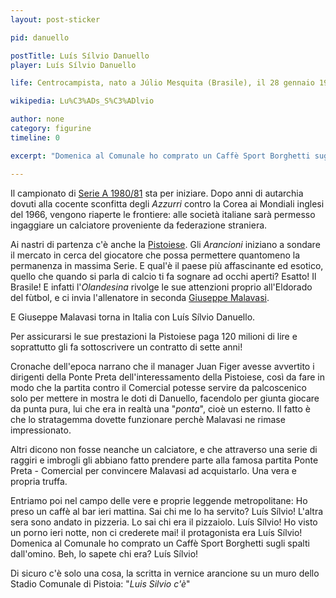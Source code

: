 ```yaml
---
layout: post-sticker

pid: danuello

postTitle: Luís Sílvio Danuello
player: Luís Sílvio Danuello

life: Centrocampista, nato a Júlio Mesquita (Brasile), il 28 gennaio 1960

wikipedia: Lu%C3%ADs_S%C3%ADlvio

author: none
category: figurine
timeline: 0

excerpt: "Domenica al Comunale ho comprato un Caffè Sport Borghetti sugli spalti dall'omino. Beh, lo sapete chi era? Luís Sílvio!"

---
```

Il campionato di [Serie A
1980/81](https://it.wikipedia.org/wiki/Serie_A_1980-1981) sta per
iniziare. Dopo anni di autarchia dovuti alla cocente sconfitta degli
*Azzurri* contro la Corea ai Mondiali inglesi del 1966, vengono riaperte
le frontiere: alle società italiane sarà permesso ingaggiare un
calciatore proveniente da federazione straniera.

Ai nastri di partenza c'è anche
la [Pistoiese](https://it.wikipedia.org/wiki/Unione_Sportiva_Pistoiese_1921).
Gli *Arancioni* iniziano a sondare il mercato in cerca del giocatore che
possa permettere quantomeno la permanenza in massima Serie. E qual'è il
paese più affascinante ed esotico, quello che quando si parla di calcio
ti fa sognare ad occhi aperti? Esatto! Il Brasile! E infatti
l'*Olandesina* rivolge le sue attenzioni proprio all'Eldorado del
fùtbol, e ci invia l'allenatore in seconda [Giuseppe
Malavasi](https://it.wikipedia.org/wiki/Giuseppe_Malavasi).

E Giuseppe Malavasi torna in Italia con Luís Sílvio Danuello.

Per assicurarsi le sue prestazioni la Pistoiese paga 120 milioni di lire
e soprattutto gli fa sottoscrivere un contratto di sette anni!

Cronache dell'epoca narrano che il manager Juan Figer avesse avvertito i
dirigenti della Ponte Preta dell'interessamento della Pistoiese, così da
fare in modo che la partita contro il Comercial potesse servire da
palcoscenico solo per mettere in mostra le doti di Danuello, facendolo
per giunta giocare da punta pura, lui che era in realtà una "*ponta*",
cioè un esterno. Il fatto è che lo stratagemma dovette funzionare perchè
Malavasi ne rimase impressionato.

Altri dicono non fosse neanche un calciatore, e che attraverso una serie
di raggiri e imbrogli gli abbiano fatto prendere parte alla famosa
partita Ponte Preta - Comercial per convincere Malavasi ad acquistarlo.
Una vera e propria truffa.

Entriamo poi nel campo delle vere e proprie leggende metropolitane: Ho
preso un caffè al bar ieri mattina. Sai chi me lo ha servito? Luís
Sílvio! L'altra sera sono andato in pizzeria. Lo sai chi era il
pizzaiolo. Luís Sílvio! Ho visto un porno ieri notte, non ci crederete
mai! il protagonista era Luís Sílvio! Domenica al Comunale ho comprato
un Caffè Sport Borghetti sugli spalti dall'omino. Beh, lo sapete chi
era? Luís Sílvio!

Di sicuro c'è solo una cosa, la scritta in vernice arancione su un muro
dello Stadio Comunale di Pistoia: "*Luis Silvio c'è*"
